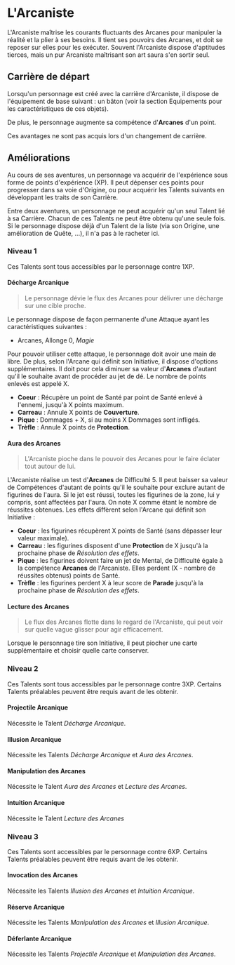 # L'Arcaniste

L'Arcaniste maîtrise les courants fluctuants des Arcanes pour manipuler la réalité et la plier à ses besoins. Il tient ses pouvoirs des Arcanes, et doit se reposer sur elles pour les exécuter. Souvent l'Arcaniste dispose d'aptitudes tierces, mais un pur Arcaniste maîtrisant son art saura s'en sortir seul.

## Carrière de départ

Lorsqu'un personnage est créé avec la carrière d'Arcaniste, il dispose de l'équipement de base suivant : un bâton (voir la section Equipements pour les caractéristiques de ces objets).

De plus, le personnage augmente sa compétence d'**Arcanes** d'un point.

Ces avantages ne sont pas acquis lors d'un changement de carrière.

## Améliorations

Au cours de ses aventures, un personnage va acquérir de l'expérience sous forme de points d'expérience (XP). Il peut dépenser ces points pour progresser dans sa voie d'Origine, ou pour acquérir les Talents suivants en développant les traits de son Carrière.

Entre deux aventures, un personnage ne peut acquérir qu'un seul Talent lié à sa Carrière. Chacun de ces Talents ne peut être obtenu qu'une seule fois. Si le personnage dispose déjà d'un Talent de la liste (via son Origine, une amélioration de Quête, ...), il n'a pas à le racheter ici.

### Niveau 1

Ces Talents sont tous accessibles par le personnage contre 1XP.

#### Décharge Arcanique

> Le personnage dévie le flux des Arcanes pour délivrer une décharge sur une cible proche.

Le personnage dispose de façon permanente d'une Attaque ayant les caractéristiques suivantes :

* Arcanes, Allonge 0, _Magie_

Pour pouvoir utiliser cette attaque, le personnage doit avoir une main de libre. De plus, selon l'Arcane qui définit son Initiative, il dispose d'options supplémentaires. Il doit pour cela diminuer sa valeur d'**Arcanes** d'autant qu'il le souhaite avant de procéder au jet de dé. Le nombre de points enlevés est appelé X.

* **Coeur** : Récupère un point de Santé par point de Santé enlevé à l'ennemi, jusqu'à X points maximum.
* **Carreau** : Annule X points de **Couverture**.
* **Pique** : Dommages + X, si au moins X Dommages sont infligés.
* **Trèfle** : Annule X points de **Protection**.

#### Aura des Arcanes

> L'Arcaniste pioche dans le pouvoir des Arcanes pour le faire éclater tout autour de lui.

L'Arcaniste réalise un test d'**Arcanes** de Difficulté 5. Il peut baisser sa valeur de Compétences d'autant de points qu'il le souhaite pour exclure autant de figurines de l'aura. Si le jet est réussi, toutes les figurines de la zone, lui y compris, sont affectées par l'aura. On note X comme étant le nombre de réussites obtenues. Les effets diffèrent selon l'Arcane qui définit son Initiative :

* **Coeur** : les figurines récupèrent X points de Santé (sans dépasser leur valeur maximale).
* **Carreau** : les figurines disposent d'une **Protection** de X jusqu'à la prochaine phase de _Résolution des effets_.
* **Pique** : les figurines doivent faire un jet de Mental, de Difficulté égale à la compétence **Arcanes** de l'Arcaniste. Elles perdent (X - nombre de réussites obtenus) points de Santé.
* **Trèfle** : les figurines perdent X à leur score de **Parade** jusqu'à la prochaine phase de _Résolution des effets_.

#### Lecture des Arcanes

> Le flux des Arcanes flotte dans le regard de l'Arcaniste, qui peut voir sur quelle vague glisser pour agir efficacement.

Lorsque le personnage tire son Initiative, il peut piocher une carte supplémentaire et choisir quelle carte conserver.

### Niveau 2

Ces Talents sont tous accessibles par le personnage contre 3XP. Certains Talents préalables peuvent être requis avant de les obtenir.

#### Projectile Arcanique

Nécessite le Talent _Décharge Arcanique_.


#### Illusion Arcanique

Nécessite les Talents _Décharge Arcanique_ et _Aura des Arcanes_.

#### Manipulation des Arcanes

Nécessite le Talent _Aura des Arcanes_ et _Lecture des Arcanes_.

#### Intuition Arcanique

Nécessite le Talent _Lecture des Arcanes_


### Niveau 3

Ces Talents sont accessibles par le personnage contre 6XP. Certains Talents préalables peuvent être requis avant de les obtenir.

#### Invocation des Arcanes

Nécessite les Talents _Illusion des Arcanes_ et _Intuition Arcanique_.


#### Réserve Arcanique

Nécessite les Talents _Manipulation des Arcanes_ et _Illusion Arcanique_.



#### Déferlante Arcanique

Nécessite les Talents _Projectile Arcanique_ et _Manipulation des Arcanes_.
